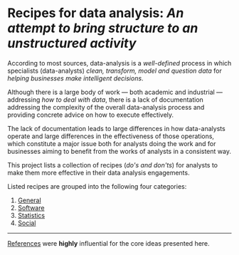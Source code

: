 # Recipes for data analysis: _An attempt to bring structure to an unstructured activity_

According to most sources, data-analysis is a _well-defined_ process in which specialists (data-analysts) *clean, transform, model and question data* for *helping businesses make intelligent decisions*.

Although there is a large body of work — both academic and industrial — addressing *how to deal with data*, there is a lack of documentation addressing the complexity of the overall data-analysis process and providing concrete advice on how to execute effectively.

The lack of documentation leads to large differences in how data-analysts operate and large differences in the effectiveness of those operations, which constitute a major issue both for analysts doing the work and for businesses aiming to benefit from the works of analysts in a consistent way.

This project lists a collection of recipes (*do's and don'ts*) for analysts to make them more effective in their data analysis engagements.

Listed recipes are grouped into the following four categories:
1. [General](https://github.com/srctaha/recipes-for-data-analysis/blob/master/1-general.md)
1. [Software](https://github.com/srctaha/recipes-for-data-analysis/blob/master/2-software.md)
1. [Statistics](https://github.com/srctaha/recipes-for-data-analysis/blob/master/3-statistics.md)
1. [Social](https://github.com/srctaha/recipes-for-data-analysis/blob/master/4-social.md)

---

[References](https://github.com/srctaha/recipes-for-data-analysis/blob/master/references.md) were **highly** influential for the core ideas presented here.
